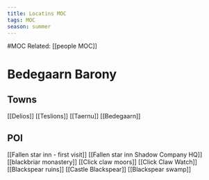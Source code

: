```yaml
---
title: Locatins MOC
tags: MOC
season: summer
---
```

 

#MOC 
Related: [[people MOC]]

# Bedegaarn Barony
## Towns
[[Delios]]
[[Teslions]]
[[Taernu]]
[[Bedegaarn]]

## POI
[[Fallen star inn - first visit]]
[[Fallen star inn Shadow Company HQ]]
[[blackbriar monastery]]
[[Click claw moors]]
[[Click Claw Watch]]
[[Blackspear ruins]]
[[Castle Blackspear]]
[[Blackspear swamp]]
